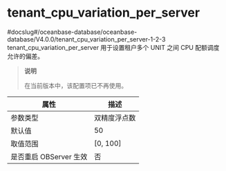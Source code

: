 tenant_cpu_variation_per_server
====================================================
#docslug#/oceanbase-database/oceanbase-database/V4.0.0/tenant_cpu_variation_per_server-1-2-3
tenant_cpu_variation_per_server 用于设置租户多个 UNIT 之间 CPU 配额调度允许的偏差。

> **说明**
>
> 在当前版本中，该配置项已不再使用。


|        属性        |     描述     |
|------------------|------------|
| 参数类型             | 双精度浮点数     |
| 默认值              | 50         |
| 取值范围             | \[0, 100\] |
| 是否重启 OBServer 生效 | 否          |
